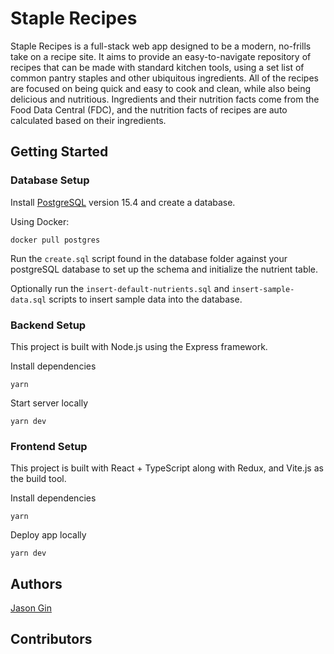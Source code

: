 # Staple Recipes

Staple Recipes is a full-stack web app designed to be a modern, no-frills take on a recipe site. It aims to provide an easy-to-navigate repository of recipes that can be made with standard kitchen tools, using a set list of common pantry staples and other ubiquitous ingredients. All of the recipes are focused on being quick and easy to cook and clean, while also being delicious and nutritious. Ingredients and their nutrition facts come from the Food Data Central (FDC), and the nutrition facts of recipes are auto calculated based on their ingredients.

## Getting Started

### Database Setup

Install [PostgreSQL](https://www.postgresql.org/) version 15.4 and create a database.

Using Docker:
```
docker pull postgres
```

Run the `create.sql` script found in the database folder against your postgreSQL database to set up the schema and initialize the nutrient table.

Optionally run the `insert-default-nutrients.sql` and `insert-sample-data.sql` scripts to insert sample data into the database.

### Backend Setup

This project is built with Node.js using the Express framework. 

Install dependencies

```
yarn
```

Start server locally

```
yarn dev
```

### Frontend Setup

This project is built with React + TypeScript along with Redux, and Vite.js as the build tool.

Install dependencies

```
yarn
```

Deploy app locally

```
yarn dev
```

## Authors

[Jason Gin](https://github.com/GJason88)

## Contributors

